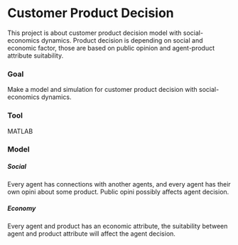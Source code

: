 # Customer Product Decision
This project is about customer product decision model with social-economics dynamics. Product decision is depending on social and economic factor, those are based on public opinion and agent-product attribute suitability. 

### Goal
Make a model and simulation for customer product decision with social-economics dynamics.

### Tool
MATLAB

### Model
##### Social 
Every agent has connections with another agents, and every agent has their own opini about some product. Public opini possibly affects agent decision.
##### Economy
Every agent and product has an economic attribute, the suitability between agent and product attribute will affect the agent decision.
